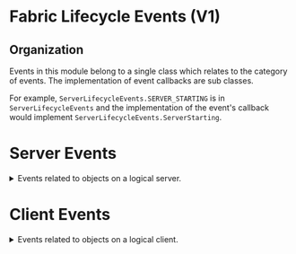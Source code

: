 # Fabric Lifecycle Events (V1)

## Organization

Events in this module belong to a single class which relates to the category of events.
The implementation of event callbacks are sub classes.

For example, `ServerLifecycleEvents.SERVER_STARTING` is in `ServerLifecycleEvents` and the implementation of the event's callback would implement `ServerLifecycleEvents.ServerStarting`.

# Server Events

<details><summary>Events related to objects on a logical server.</summary>

## `ServerLifecycleEvents`

<details><summary>Contains lifecycle events related to a Minecraft Server.</summary>

#### `ServerLifecycleEvents.SERVER_STARTING`

- Called when a Minecraft server is starting. This is called before any worlds are loaded, no players are connected yet and the `PlayerManager` is null.
- Mods which rely on tracking the current server instance may use this event to capture the server instance.

#### `ServerLifecycleEvents.SERVER_STARTED`

- Called when a Minecraft server has finshed starting and is about to tick for the first time. When this event is called, all worlds have been loaded and players are ready to be accepted.

#### `ServerLifecycleEvents.SERVER_STOPPING`

- Called when a Minecraft server has started shutting down.
- This occurs before the server's network channel is closed and before any connected players are disconnected.

#### `ServerLifecycleEvents.SERVER_STOPPED`

- Called when a Minecraft server has stopped.
All worlds have been closed and all (block) entities and players have been unloaded.
- If a mod stores the server instance anywhere, this event should be used for reference cleanup.
- Depending on the implementation of the server the following may occur after this event is called:
    - On an integrated server (`EnvType.CLIENT`), the client will continue running.
    - On a dedicated server (`EnvType.SERVER`), this will be the last event called. The JVM will terminate after this event.

#### `ServerLifecycleEvents.START_DATA_PACK_RELOAD`
- Called before a Minecraft server reloads data packs.
- In vanilla, this is typically called after `/reload` command is executed.

#### `ServerLifecycleEvents.END_DATA_PACK_RELOAD`
- Called after a Minecraft server has reloaded data packs.
- This event does not garuntee the data pack reload was successful.
- Per the `EndDataPackReload` interface, the last `boolean` parameter specifies whether the data pack reload was successful.

```java
@FunctionalInterface
public interface EndDataPackReload {
    void endDataPackReload(MinecraftServer server, ServerResourceManager serverResourceManager, boolean success);
}
```
- If the data pack reload is successful, data packs will be set. If the reload failed, then the currently loaded data packs will be kept.
</details>

## `ServerTickEvents`

<details><summary>Contains events related to the ticking of a Minecraft server.</summary>

#### `ServerTickEvents.START_SERVER_TICK`
- Called at the start of the server tick.
- This event can be used by mods to pre-process before the server tick occurs.

#### `ServerTickEvents.END_SERVER_TICK`
- Called at the end of the server tick.

#### `ServerTickEvents.START_WORLD_TICK`
- Called at the start of a ServerWorld's tick.

#### `ServerTickEvents.END_WORLD_TICK`
- Called at the end of a ServerWorld's tick.
- End of world tick may be used to start async computations for the next tick.
</details>

## `ServerWorldEvents`

<details><summary>Events related to the lifecycle of server worlds.</summary>

#### `ServerWorldEvents.LOAD`
- Called when a world is loaded by a Minecraft server.
- This event may be called at any time, but is typically called between `ServerLifecycleEvents.SERVER_STARTING` and `ServerLifecycleEvents.SERVER_STARTED`.
- Mods which implement dynamically loaded dimensions may call this event to notify other mods of a new server world being loaded.

#### `ServerWorldEvents.UNLOAD`
- Called before a world is unloaded by a Minecraft server.
- This event may be called at any time but is typically called after a server has started shutting down (`ServerLifecycleEvents.SERVER_STOPPING`).
- Mods which implement dynamically loaded dimensions may call this event to notify other mods of a server world being unloaded for reference cleanup.
</details>

## `ServerChunkEvents`

<details><summary>Events related to the lifecycle of chunks in a server world.</summary>

#### `ServerChunkEvents.CHUNK_LOAD`
- Called when an chunk is loaded into a ServerWorld.
- The chunk may be modified when this event is called.

#### `ServerChunkEvents.CHUNK_UNLOAD`
- Called when an chunk is unloaded from a ServerWorld.
- The chunk may be modified when this event is called.
</details>

## `ServerEntityEvents`

<details><summary>Events related to the lifecycle of entities in a server world.</summary>

#### `ServerEntityEvents.ENTITY_LOAD`
- Called when an Entity is loaded into a ServerWorld.
- The entity is present in the server world when this event is called.
- **The unload event has not been implemented yet.**
</details>

## `ServerBlockEntityEvents`

<details><summary>Events related to the lifecycle of block entities in a server world.</summary>

#### `ServerBlockEntityEvents.BLOCK_ENTITY_LOAD`
- Called when an BlockEntity is loaded into a ServerWorld.
- The block entity is present in the server world when this event is called.

#### `ServerBlockEntityEvents.BLOCK_ENTITY_UNLOAD`
- Called when an BlockEntity is about to be unloaded from a ServerWorld.
- The block entity is present in the server world when this event is called.
</details>

</details>

# Client Events

<details><summary>Events related to objects on a logical client.</summary>

**Note: These events are only available on a client. Try to access these events on a dedicated server will cause the game to crash.**

## `ClientLifecycleEvents`

<details><summary>Events related to the lifecycle of a Minecraft client</summary>

#### `ClientLifecycleEvents.CLIENT_STARTED`
- Called when Minecraft has started and it's client about to tick for the first time.
- This occurs while the splash screen is displayed.

#### `ClientLifecycleEvents.CLIENT_STOPPING`
- Called when Minecraft's client begins to stop.
- This is caused by quitting while in game, or closing the game window.
- This is called before the integrated server is stopped.
</details>

## `ClientTickEvents`

<details><summary>Events related to ticking of a Minecraft client.</summary>

#### `ClientTickEvents.START_CLIENT_TICK`
- Called at the start of the client tick.

#### `ClientTickEvents.END_CLIENT_TICK`
- Called at the end of the client tick.

#### `ClientTickEvents.START_WORLD_TICK`
- Called at the start of a client world's tick.

#### `ClientTickEvents.END_WORLD_TICK`
- Called at the end of a client world's tick.
- End of world tick may be used to start async computations for the next tick.
</details>

## `ClientChunkEvents`

<details><summary>Events related to the lifecycle of chunks on a Minecraft client</summary>

#### `ClientChunkEvents.CHUNK_LOAD`
- Called when a chunk is loaded into a client world.

#### `ClientChunkEvents.CHUNK_UNLOAD`
- Called when a chunk is about to be unloaded from a client world.
</details>

## `ClientEntityEvents`

<details><summary>Events related to the lifecycle of entities in a client world</summary>

#### `ClientEntityEvents.ENTITY_LOAD`
- Called when an Entity is loaded into a client world.
- The entity is present in the client world when this event is called.

#### `ClientEntityEvents.ENTITY_UNLOAD`
- Called when an Entity is about to be unloaded from a client world.
- The entity is present in the client world when this event is called.
</details>

## `ClientBlockEntityEvents`

<details><summary>Events related to the lifecycle of block entities in a client world</summary>

#### `ClientBlockEntityEvents.BLOCK_ENTITY_LOAD`
- Called when a BlockEntity is loaded into a client world.
- The block entity is present in the client world when this event is called.

#### `ClientBlockEntityEvents.BLOCK_ENTITY_LOAD`
- Called when a BlockEntity is about to be unloaded from a client world.
- The block entity is present in the client world when this event is called.
</details>

</details>
